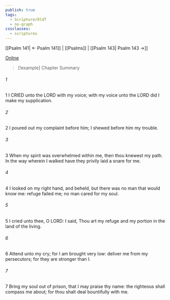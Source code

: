 ```yaml
---
publish: true
tags:
  - Scripture/OldT
  - no-graph
cssclasses:
  - scriptures
---
```

[[Psalm 141| ← Psalm 141]] | [[Psalms]] | [[Psalm 143| Psalm 143 →]]

[Online](https://churchofjesuschrist.org/study/scriptures/ot/ps/142?lang=eng)

>[!example] Chapter Summary
>
###### 1
1 I CRIED unto the LORD with my voice; with my voice unto the LORD did I make my supplication.
###### 2
2 I poured out my complaint before him; I shewed before him my trouble.
###### 3
3 When my spirit was overwhelmed within me, then thou knewest my path.  In the way wherein I walked have they privily laid a snare for me.
###### 4
4 I looked on my right hand, and beheld, but there was no man that would know me: refuge failed me; no man cared for my soul.
###### 5
5 I cried unto thee, O LORD: I said, Thou art my refuge and my portion in the land of the living.
###### 6
6 Attend unto my cry; for I am brought very low: deliver me from my persecutors; for they are stronger than I.
###### 7
7 Bring my soul out of prison, that I may praise thy name: the righteous shall compass me about; for thou shalt deal bountifully with me.



